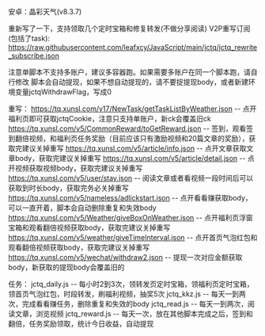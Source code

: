 安卓：晶彩天气(v8.3.7)

重新写了一下，支持领取几个定时宝箱和修复转发(不做分享阅读)
V2P重写订阅(包括了task):  https://raw.githubusercontent.com/leafxcy/JavaScript/main/jctq/jctq_rewrite_subscribe.json

注意单脚本不支持多账户，建议多容器跑。如果需要多账户在同一个脚本跑，请自行修改
脚本会自动提现，如果不想自动提现的，请不要捉提现body，或者新建环境变量jctqWithdrawFlag，写成0

重写：
https://tq.xunsl.com/v17/NewTask/getTaskListByWeather.json  -- 点开福利页即可获取jctqCookie，注意只支持单账户，新ck会覆盖旧ck
https://tq.xunsl.com/v5/CommonReward/toGetReward.json       -- 签到，观看签到翻倍视频，和福利页任务奖励（目前应该只有激励视频和20篇文章的奖励），获取完建议关掉重写
https://tq.xunsl.com/v5/article/info.json                   -- 点开文章获取文章body，获取完建议关掉重写
https://tq.xunsl.com/v5/article/detail.json                 -- 点开视频获取视频body，获取完建议关掉重写
https://tq.xunsl.com/v5/user/stay.json                      -- 阅读文章或者看视频一段时间后可以获取到时长body，获取完务必关掉重写
https://tq.xunsl.com/v5/nameless/adlickstart.json           -- 点开看看赚获取body，可以一直开着，脚本会自动删除重复和失效body
https://tq.xunsl.com/v5/Weather/giveBoxOnWeather.json       -- 点开福利页浮窗宝箱和观看翻倍视频获取body，获取完建议关掉重写
https://tq.xunsl.com/v5/weather/giveTimeInterval.json       -- 点开首页气泡红包和观看翻倍视频获取body，获取完建议关掉重写
https://tq.xunsl.com/v5/wechat/withdraw2.json               -- 提现一次对应金额获取body，新获取的提现body会覆盖旧的

任务：
jctq_daily.js   -- 每小时2到3次，领转发页定时宝箱，领福利页定时宝箱，领首页气泡红包，时段转发，刷福利视频，抽奖5次
jctq_kkz.js     -- 每天一到两次，完成看看赚任务，删除重复和失效的body
jctq_read.js    -- 每天一到两次，阅读文章，浏览视频
jctq_reward.js  -- 每天一次，放在其他脚本完成之后，签到和翻倍，任务奖励领取，统计今日收益，自动提现
